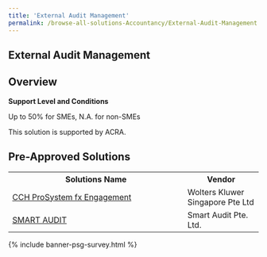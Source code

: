 ```yaml
---
title: 'External Audit Management'
permalink: /browse-all-solutions-Accountancy/External-Audit-Management
---
```


## External Audit Management
## Overview

**Support Level and Conditions**

Up to 50% for SMEs, N.A. for non-SMEs

This solution is supported by ACRA.

## Pre-Approved Solutions

<table>
<tr>
<th style='width: auto;'><b>Solutions Name</b></th>
<th style='width: 30%;'><b>Vendor</b></th>
</tr>
<tr>
<td><a href='/productivity-solutions-grant/solutionrepo/199703606K-CCH-ProSystm-fx-Enggmnt-G' target='_blank'>CCH ProSystem fx Engagement</a><br></td>
<td>Wolters Kluwer Singapore Pte Ltd</td>
</tr>
<tr>
<td><a href='/productivity-solutions-grant/solutionrepo/201313013G-SMART-AUDIT-G' target='_blank'>SMART AUDIT</a><br></td>
<td>Smart Audit Pte. Ltd.</td>
</tr>
</table>

{% include banner-psg-survey.html %}

